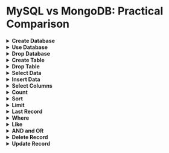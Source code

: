 # MySQL vs MongoDB: Practical Comparison

<details>
  <summary><strong>Create Database</strong></summary>

- MySQL
  - `CREATE DATABASE ecommerce;`
- MongoDB
  - `Use ecommerce`
</details>

<details>
  <summary><strong>Use Database</strong></summary>

- MySQL
  - `Use ecommerce;`
- MongoDB
  - `Use ecommerce`
</details>

<details>
  <summary><strong>Drop Database</strong></summary>

- MySQL
  - `DROP DATABASE ecommerce;`
- MongoDB
  - `db.dropDatabase()`
</details>

<details>
  <summary><strong>Create Table</strong></summary>

- MySQL
  - `CREATE TABLE customers(id INT UNSIGNED PRIMARY KEY AUTO_INCREMENT, first_name VARCHAR(50) NOT NULL, last_name VARCHAR(50) NOT NULL, email VARCHAR(100) NOT NULL, created_at TIMESTAMP DEFAULT CURRENT_TIMESTAMP);`
  - `CREATE TABLE products(id INT UNSIGNED PRIMARY KEY AUTO_INCREMENT, product_name VARCHAR(255) NOT NULL, price INT NOT NULL, description TEXT NOT NULL, created_at TIMESTAMP DEFAULT CURRENT_TIMESTAMP);`
  - `CREATE TABLE orders(id INT UNSIGNED PRIMARY KEY AUTO_INCREMENT, customer_id INT UNSIGNED NOT NULL, product_id INT UNSIGNED NOT NULL, quantity INT NOT NULL,created_at TIMESTAMP DEFAULT CURRENT_TIMESTAMP,FOREIGN KEY(customer_id) REFERENCES customers(id),FOREIGN KEY(product_id) REFERENCES products(id));`

- MongoDB
  - `db.createCollection('customers')`
  - `db.createCollection('products')`
  - `db.createCollection('orders'')`
</details>

<details>
  <summary><strong>Drop Table</strong></summary>

- MySQL
  - `DROP TABLE customers;`
- MongoDB
  - `db.customers.drop();` 
</details>

<details>
  <summary><strong>Select Data</strong></summary>

- MySQL
  - `SELECT * FROM customers;`
- MongoDB
  - `db.customers.find({});` 
</details>

<details>
  <summary><strong>Insert Data</strong></summary>

- MySQL
  - `INSERT INTO customers(first_name, last_name, email) VALUES('John', 'Doe', 'john.doe@gmail.com');`
  - `INSERT INTO customers(first_name, last_name, email) VALUES('Adam', 'Smith', 'adam.smith@gmail.com');`
  - `INSERT INTO customers(first_name, last_name, email) VALUES('John', 'Allen', 'john.allen@gmail.com');`
  - `INSERT INTO orders(customer_id, product_id, quantity) VALUES(1,1,2),(1,2,4),(2,2,1);`

- MongoDB
  - `db.getCollection("customers").insertOne({"first_name": "John","last_name":"Doe","email":"john.doe@gmail.com", 'created_at': new Date()})`
  - `db.getCollection("customers").insertOne({"first_name": "John","last_name":"Allen","email":"john.allen@gmail.com", 'created_at': new Date()})`
  - `db.getCollection("customers").insert([{"first_name": "John","last_name":"Doe","email":"john.doe@gmail.com", 'created_at': new Date()},{"first_name": "Adam","last_name":"Smith","email":"adam.smith@gmail.com", 'created_at': new Date()},])`
  - `db.getCollection("products").insert([{"product_name": "Laptop","price":12000,"description":"Apple laptop", 'created_at': new Date()},{"name": "Chair","price":7000,"description":"office Chair", 'created_at': new Date()}])`
  - `db.getCollection('orders').insert([{ "customer_id":ObjectId("64af9a0a55296e840ec237a5"), "product_id": ObjectId("64afc0b755296e840ec237a7"),"quantity":2, 'created_at':new Date() },{ "customer_id":ObjectId("64af9a0a55296e840ec237a5"), "product_id": ObjectId("64afc0b755296e840ec237a8"),"quantity":4, 'created_at':new Date() },{ "customer_id":ObjectId("64af9a0a55296e840ec237a6"), "product_id": ObjectId("64afc0b755296e840ec237a8"),"quantity":1, 'created_at':new Date() }])`
</details>

<details>
  <summary><strong>Select Columns</strong></summary>

- MySQL
  - `Select email from customers;`
  - `SELECT product_name, price FROM products;`
- MongoDB
  - `db.customers.find({}, { email: 1 });`
  - `db.customers.find({}, { email: 1, _id: 0 });`
  - `db.products.find({},{product_name:1, price:1, _id: 0})`
</details>

<details>
  <summary><strong>Count</strong></summary>

- MySQL
  - `SELECT COUNT(*) FROM customers;`
- MongoDB
  - `db.customers.countDocuments()`
</details>

<details>
  <summary><strong>Sort</strong></summary>

- MySQL
  - `SELECT * FROM orders ORDER BY quantity;`
  - `SELECT * FROM orders ORDER BY quantity DESC;`
- MongoDB
  - `db.orders.find({}).sort({'quantity': 1})`
  - `db.orders.find({}).sort({'quantity': -1})`
</details>

<details>
  <summary><strong>Limit</strong></summary>

- MySQL
  - `SELECT * FROM customers LIMIT 1;`
  - `SELECT * FROM products LIMIT 1;`
  - `SELECT * FROM customers LIMIT 2,1;`
- MongoDB
  - `db.customers.find({}).limit(1)`
  - `db.products.find({}).limit(1)`
  - `db.customers.find({}).skip(2).limit(1)`
</details>

<details>
  <summary><strong>Last Record</strong></summary>

- MySQL
  - `SELECT * FROM customers ORDER BY id DESC LIMIT 1;`
- MongoDB
  - `db.customers.find().sort({_id:-1}).limit(1)`
</details>

<details>
  <summary><strong>Where</strong></summary>

- MySQL
  - `SELECT * FROM customers WHERE first_name = 'John'`
  - `SELECT * FROM products WHERE price > 100`
  - `SELECT * FROM orders WHERE quantity > 2`
- MongoDB
  - `db.customers.find({ first_name: 'John'})`
  - `db.products.find({ price:{$gt:100} })`
  - `db.orders.find({quantity: {$gt : 2} })`

</details>

<details>
  <summary><strong>Like</strong></summary>

- MySQL
  - `SELECT * FROM products WHERE product_name LIKE '%Mini%';`
  - `SELECT * FROM products WHERE product_name LIKE 'Smart%';;`
  - `SELECT * FROM products WHERE product_name LIKE '%Charger';`
  - `SELECT * FROM customers WHERE email LIKE '%@vimeo.com'`
- MongoDB
  - `db.products.find({product_name:{ $regex: /Mini/ } })`
  - `db.products.find({product_name:{ $regex: /^Smart/ } })`
  - `db.products.find({product_name:{ $regex: /Charger$/ } })`
  - `db.customers.find({ email: { $regex: /@vimeo.com$/ } })`
</details>

<details>
  <summary><strong>AND and OR</strong></summary>

- MySQL
  - `SELECT * FROM products WHERE product_name LIKE '%Mini%' AND price > 100`
  - `SELECT * FROM products WHERE product_name LIKE '%Mini%' OR price > 100`
- MongoDB
  - `db.products.find({$and: [ {product_name: {$regex: /Mini/} }, {price: {$gt:100} } ] })`
  - `db.products.find({$or: [ {product_name: {$regex: /Mini/} }, {price: {$gt:100} } ] })`
</details>

<details>
  <summary><strong>Delete Record</strong></summary>

- MySQL
  - `DELETE FROM customers WHERE id = 200;`
  - `DELETE FROM customers WHERE email LIKE '%@vimeo.com'`
- MongoDB
  - `db.customers.deleteOne({"_id" : ObjectId("64b6250edd9809f1c0e52ff2")})`
  - `db.customers.deleteMany({email: {$regex: /@vimeo.com$/} })`
</details>

<details>
<summary><strong>Update Record</strong></summary>

- MySQL
  - `UPDATE products SET price = 100 WHERE id = 28;`
  - `UPDATE products SET price = 59 WHERE product_name LIKE '%Earphone%';`
- MongoDB
  - `db.products.updateOne({"_id" : ObjectId("64b78b0fdd9809f1c0e533fd")}, { $set: {price: 100}} )`
  - `db.products.updateMany({ product_name: {$regex: /Earphone/} }, { $set: {price: 59} })`
</details>